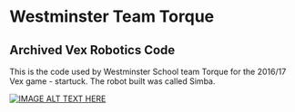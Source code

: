 # Westminster Team Torque
## Archived Vex Robotics Code
This is the code used by Westminster School team Torque for the 2016/17 Vex game - startuck. The robot built was called Simba.

[![IMAGE ALT TEXT HERE](https://img.youtube.com/vi/GibiNy4d4gc/0.jpg)](https://www.youtube.com/watch?v=GibiNy4d4gc)
